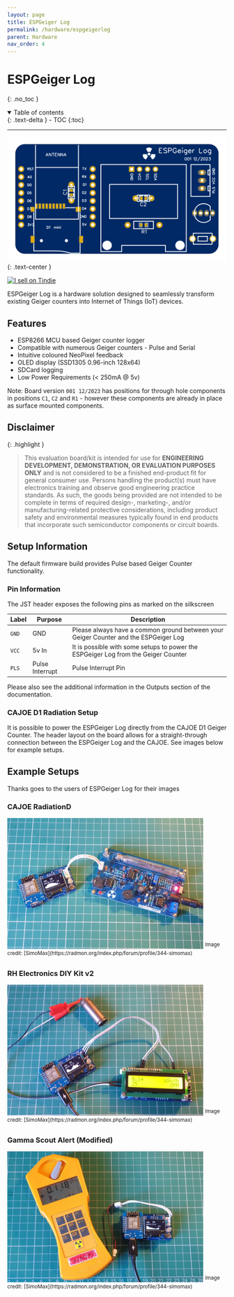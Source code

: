 ```yaml
---
layout: page
title: ESPGeiger Log
permalink: /hardware/espgeigerlog
parent: Hardware
nav_order: 4
---
```

<style>
#espghwimg {
  width: 100%;
  max-height: 300px;
}
.espghwimg {
  max-height: 300px;
}
</style>

# ESPGeiger Log
{: .no_toc }

<details open markdown="block">
  <summary>
    Table of contents
  </summary>
  {: .text-delta }
- TOC
{:toc}
</details>

---

<img id="espghwimg" src="../img/ESPGeiger-Log-v1.svg" alt="ESPGeiger Log board">
{: .text-center }

<a href="https://www.tindie.com/stores/espgeiger/?ref=offsite_badges&utm_source=sellers_paulstead&utm_medium=badges&utm_campaign=badge_medium"><img src="https://d2ss6ovg47m0r5.cloudfront.net/badges/tindie-mediums.png" alt="I sell on Tindie" width="150" height="78"></a>

ESPGeiger Log is a hardware solution designed to seamlessly transform existing Geiger counters into Internet of Things (IoT) devices.

## Features

- ESP8266 MCU based Geiger counter logger
- Compatible with numerous Geiger counters - Pulse and Serial
- Intuitive coloured NeoPixel feedback
- OLED display (SSD1305 0.96-inch 128x64)
- SDCard logging
- Low Power Requirements (< 250mA @ 5v)

Note: Board version `001 12/2023` has positions for through hole components in positions `C1`, `C2` and `R1` - however these components are already in place as surface mounted components.

## Disclaimer

{: .highlight }

>This evaluation board/kit is intended for use for __ENGINEERING DEVELOPMENT, DEMONSTRATION, OR EVALUATION PURPOSES ONLY__ and is not considered to be a finished end-product fit for general consumer use. Persons handling the product(s) must have electronics training and observe good engineering practice standards. As such, the goods being provided are not intended to be complete in terms of required design-, marketing-, and/or manufacturing-related protective considerations, including product safety and environmental measures typically found in end products that incorporate such semiconductor components or circuit boards.

## Setup Information

The default firmware build provides Pulse based Geiger Counter functionality.


### Pin Information

The JST header exposes the following pins as marked on the silkscreen

| Label | Purpose | Description
|---|---|---|
`GND` | GND | Please always have a common ground between your Geiger Counter and the ESPGeiger Log
`VCC` | 5v In | It is possible with some setups to power the ESPGeiger Log from the Geiger Counter
`PLS` | Pulse Interrupt | Pulse Interrupt Pin

Please also see the additional information in the Outputs section of the documentation.

### CAJOE D1 Radiation Setup

It is possible to power the ESPGeiger Log directly from the CAJOE D1 Geiger Counter. The header layout on the board allows for a straight-through connection between the ESPGeiger Log and the CAJOE. See images below for example setups.

## Example Setups

Thanks goes to the users of ESPGeiger Log for their images

### CAJOE RadiationD
<img class="espghwimg" src="../img/ESPGeiger-Log/CAJOE_RadiationD-v1.1/img.jpg" alt="ESPGeiger Log & CAJOE D1">
<sup>Image credit: [SimoMax](https://radmon.org/index.php/forum/profile/344-simomax)</sup>

### RH Electronics DIY Kit v2
<img class="espghwimg" src="../img/ESPGeiger-Log/RH_Electronics_DIY_Kit_ver2/img.jpg" alt="ESPGeiger Log & RH Electronics DIY kitv2">
<sup>Image credit: [SimoMax](https://radmon.org/index.php/forum/profile/344-simomax)</sup>

### Gamma Scout Alert (Modified)
<img class="espghwimg" src="../img/ESPGeiger-Log/Gamma_Scout_Alert_(Modified)/img.jpg" alt="ESPGeiger Log & modified Gamma Scout">
<sup>Image credit: [SimoMax](https://radmon.org/index.php/forum/profile/344-simomax)</sup>
